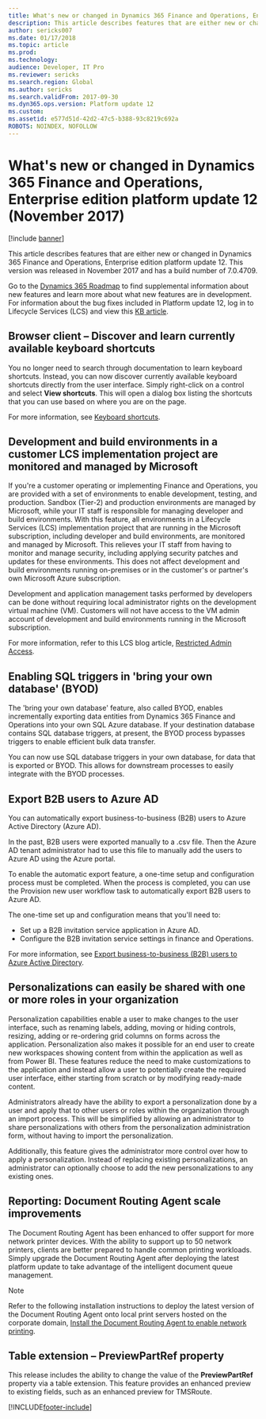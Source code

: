 ```yaml
---
title: What's new or changed in Dynamics 365 Finance and Operations, Enterprise edition platform update 12 (November 2017)
description: This article describes features that are either new or changed in Dynamics 365 Finance and Operations, Enterprise edition platform update 12. This version was released in November 2017.
author: sericks007
ms.date: 01/17/2018
ms.topic: article
ms.prod: 
ms.technology: 
audience: Developer, IT Pro
ms.reviewer: sericks
ms.search.region: Global
ms.author: sericks
ms.search.validFrom: 2017-09-30
ms.dyn365.ops.version: Platform update 12
ms.custom: 
ms.assetid: e577d51d-42d2-47c5-b388-93c8219c692a
ROBOTS: NOINDEX, NOFOLLOW
---
```


# What's new or changed in Dynamics 365 Finance and Operations, Enterprise edition platform update 12 (November 2017)

[!include [banner](../../../finance/includes/banner.md)]

This article describes features that are either new or changed in Dynamics 365 Finance and Operations, Enterprise edition platform update 12. This version was released in November 2017 and has a build number of 7.0.4709.

Go to the [Dynamics 365 Roadmap](https://roadmap.dynamics.com/) to find supplemental information about new features and learn more about what new features are in development. For information about the bug fixes included in Platform update 12, log in to Lifecycle Services (LCS) and view this [KB article](https://go.microsoft.com/fwlink/?linkid=863949).

## Browser client – Discover and learn currently available keyboard shortcuts

You no longer need to search through documentation to learn keyboard shortcuts. Instead, you can now discover currently available keyboard shortcuts directly from the user interface. Simply right-click on a control and select **View shortcuts**. This will open a dialog box listing the shortcuts that you can use based on where you are on the page. 

For more information, see [Keyboard shortcuts](../../fin-ops/get-started/shortcut-keys.md).

## Development and build environments in a customer LCS implementation project are monitored and managed by Microsoft

If you're a customer operating or implementing Finance and Operations, you are provided with a set of environments to enable development, testing, and production. Sandbox (Tier-2) and production environments are managed by Microsoft, while your IT staff is responsible for managing developer and build environments. With this feature, all environments in a Lifecycle Services (LCS) implementation project that are running in the Microsoft subscription, including developer and build environments, are monitored and managed by Microsoft. This relieves your IT staff from having to monitor and manage security, including applying security patches and updates for these environments. This does not affect development and build environments running on-premises or in the customer's or partner's own Microsoft Azure subscription.

Development and application management tasks performed by developers can be done without requiring local administrator rights on the development virtual machine (VM). Customers will not have access to the VM admin account of development and build environments running in the Microsoft subscription.

For more information, refer to this LCS blog article, [Restricted Admin Access](https://blogs.msdn.microsoft.com/lcs/2017/10/31/restricted-admin-access-with-platform-12-updates/).

## Enabling SQL triggers in 'bring your own database' (BYOD)

The 'bring your own database' feature, also called BYOD, enables incrementally exporting data entities from Dynamics 365 Finance and Operations into your own SQL Azure database. If your destination database contains SQL database triggers, at present, the BYOD process bypasses triggers to enable efficient bulk data transfer.

You can now use SQL database triggers in your own database, for data that is exported or BYOD. This allows for downstream processes to easily integrate with the BYOD processes.

## Export B2B users to Azure AD

You can automatically export business-to-business (B2B) users to Azure Active Directory (Azure AD).

In the past, B2B users were exported manually to a .csv file. Then the Azure AD tenant administrator had to use this file to manually add the users to Azure AD using the Azure portal.

To enable the automatic export feature, a one-time setup and configuration process must be completed. When the process is completed, you can use the Provision new user workflow task to automatically export B2B users to Azure AD.

The one-time set up and configuration means that you'll need to:

- Set up a B2B invitation service application in Azure AD.
- Configure the B2B invitation service settings in finance and Operations.

For more information, see [Export business-to-business (B2B) users to Azure Active Directory](../sysadmin/implement-b2b.md).

## Personalizations can easily be shared with one or more roles in your organization

Personalization capabilities enable a user to make changes to the user interface, such as renaming labels, adding, moving or hiding controls, resizing, adding or re-ordering grid columns on forms across the application. Personalization also makes it possible for an end user to create new workspaces showing content from within the application as well as from Power BI. These features reduce the need to make customizations to the application and instead allow a user to potentially create the required user interface, either starting from scratch or by modifying ready-made content.

Administrators already have the ability to export a personalization done by a user and apply that to other users or roles within the organization through an import process. This will be simplified by allowing an administrator to share personalizations with others from the personalization administration form, without having to import the personalization.

Additionally, this feature gives the administrator more control over how to apply a personalization. Instead of replacing existing personalizations, an administrator can optionally choose to add the new personalizations to any existing ones.

## Reporting: Document Routing Agent scale improvements

The Document Routing Agent has been enhanced to offer support for more network printer devices. With the ability to support up to 50 network printers, clients are better prepared to handle common printing workloads. Simply upgrade the Document Routing Agent after deploying the latest platform update to take advantage of the intelligent document queue management.

> [!NOTE]
> Refer to the following installation instructions to deploy the latest version of the Document Routing Agent onto local print servers hosted on the corporate domain, [Install the Document Routing Agent to enable network printing](../analytics/install-document-routing-agent.md).

## Table extension – PreviewPartRef property

This release includes the ability to change the value of the **PreviewPartRef** property via a table extension. This feature provides an enhanced preview to existing fields, such as an enhanced preview for TMSRoute.


[!INCLUDE[footer-include](../../../includes/footer-banner.md)]
